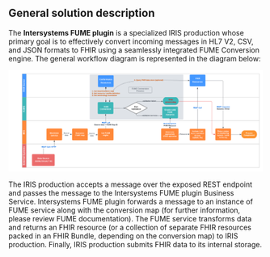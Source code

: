 ## General solution description

The **Intersystems FUME plugin** is a specialized IRIS production whose primary goal is to effectively convert incoming messages in HL7 V2, CSV, and JSON formats to FHIR using a seamlessly integrated FUME Conversion engine. 
The general workflow diagram is represented in the diagram below:

![Alt text](img/Fume-plugin-dataflow.png)

The  IRIS production accepts a message over the exposed REST endpoint and passes the message to the Intersystems FUME  plugin Business Service. Intersystems FUME plugin forwards a message to an instance of FUME service along with the conversion map (for further information, please review FUME documentation). The  FUME service transforms data and returns an FHIR resource (or a collection of separate FHIR resources packed in an FHIR Bundle, depending on the conversion map) to IRIS production. Finally, IRIS production submits FHIR data to its internal storage.


